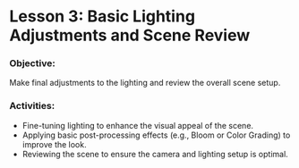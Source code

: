 # Lesson 3: Basic Lighting Adjustments and Scene Review
### Objective:
Make final adjustments to the lighting and review the overall scene setup.
### Activities:
* Fine-tuning lighting to enhance the visual appeal of the scene.
* Applying basic post-processing effects (e.g., Bloom or Color Grading) to improve the look.
* Reviewing the scene to ensure the camera and lighting setup is optimal.